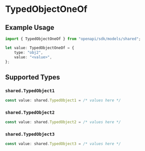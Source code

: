 # TypedObjectOneOf

## Example Usage

```typescript
import { TypedObjectOneOf } from "openapi/sdk/models/shared";

let value: TypedObjectOneOf = {
    type: "obj2",
    value: "<value>",
};
```

## Supported Types

### `shared.TypedObject1`

```typescript
const value: shared.TypedObject1 = /* values here */
```

### `shared.TypedObject2`

```typescript
const value: shared.TypedObject2 = /* values here */
```

### `shared.TypedObject3`

```typescript
const value: shared.TypedObject3 = /* values here */
```

